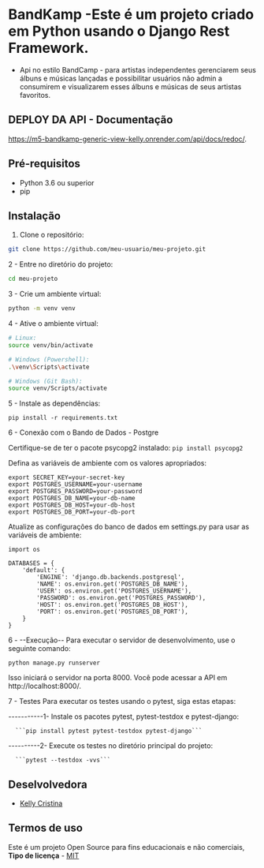 # BandKamp -Este é um projeto criado em Python usando o Django Rest Framework.

- Api no estilo BandCamp - para artistas independentes gerenciarem seus álbuns e músicas lançadas e possibilitar usuários não admin a consumirem e visualizarem esses álbuns e músicas de seus artistas favoritos.

## DEPLOY DA API - Documentação 

https://m5-bandkamp-generic-view-kelly.onrender.com/api/docs/redoc/.

## Pré-requisitos

- Python 3.6 ou superior
- pip

## Instalação

1. Clone o repositório:
```bash
git clone https://github.com/meu-usuario/meu-projeto.git
```
2 - Entre no diretório do projeto:
```bash
cd meu-projeto
```

3 - Crie um ambiente virtual:
```bash
python -m venv venv
```

4 - Ative o ambiente virtual:
```bash
# Linux:
source venv/bin/activate

# Windows (Powershell):
.\venv\Scripts\activate

# Windows (Git Bash):
source venv/Scripts/activate

```
5 - Instale as dependências:
```
pip install -r requirements.txt
```

6 - Conexão com o Bando de Dados - Postgre

Certifique-se de ter o pacote psycopg2 instalado:
```pip install psycopg2```

Defina as variáveis de ambiente com os valores apropriados:
```
export SECRET_KEY=your-secret-key
export POSTGRES_USERNAME=your-username
export POSTGRES_PASSWORD=your-password
export POSTGRES_DB_NAME=your-db-name
export POSTGRES_DB_HOST=your-db-host
export POSTGRES_DB_PORT=your-db-port
```

Atualize as configurações do banco de dados em settings.py para usar as variáveis de ambiente:
```
import os

DATABASES = {
    'default': {
        'ENGINE': 'django.db.backends.postgresql',
        'NAME': os.environ.get('POSTGRES_DB_NAME'),
        'USER': os.environ.get('POSTGRES_USERNAME'),
        'PASSWORD': os.environ.get('POSTGRES_PASSWORD'),
        'HOST': os.environ.get('POSTGRES_DB_HOST'),
        'PORT': os.environ.get('POSTGRES_DB_PORT'),
    }
}
```
6 - --Execução--
Para executar o servidor de desenvolvimento, use o seguinte comando:
```
python manage.py runserver
```
Isso iniciará o servidor na porta 8000. Você pode acessar a API em http://localhost:8000/.

7 - Testes
Para executar os testes usando o pytest, siga estas etapas:

-----------1- Instale os pacotes pytest, pytest-testdox e pytest-django:
      
      ```pip install pytest pytest-testdox pytest-django```
 
 ----------2- Execute os testes no diretório principal do projeto:
      
      ```pytest --testdox -vvs```

## Deselvolvedora

- <a name="kelly" href="https://www.linkedin.com/in/kelly-cristina-galliani/" target="_blank">Kelly Cristina</a>

<a name="termos"></a>

## Termos de uso

Este é um projeto Open Source para fins educacionais e não comerciais, **Tipo de licença** - <a name="mit" href="https://opensource.org/licenses/MIT" target="_blank">MIT</a>


